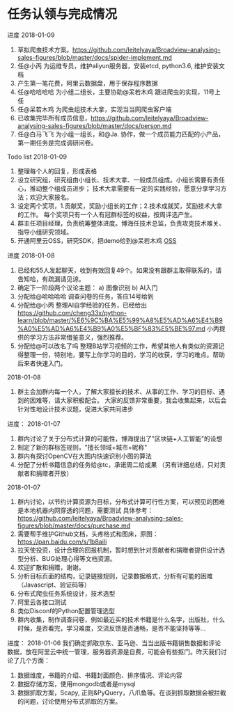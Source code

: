 # 任务认领与完成情况

进度
2018-01-09
1) 草拟爬虫技术方案。https://github.com/leitelyaya/Broadview-analysing-sales-figures/blob/master/docs/spider-implement.md
2) 任@小丙 为运维专员，维护aliyun服务器，安装etcd, python3.6, 维护安装文档
3) 产生第一笔花费，阿里云数据盘，用于保存程序数据
4) 任@哈哈哈哈 为小组二组长，主要协助@呆若木鸡 跟进爬虫的实现，11号上任
5) 任@呆若木鸡 为爬虫组技术大拿，实现当当网爬虫客户端
6) 已收集完毕所有成员信息，https://github.com/leitelyaya/Broadview-analysing-sales-figures/blob/master/docs/person.md
7) 任@白马飞飞 为小组一组长，和@Ja. 协作，做一个成员能力匹配的小产品，第一期任务是完成调研问卷。


Todo list
2018-01-09
1) 整理每个人的回复，形成表格
2) 设立研究组，研究组由小组长、技术大拿、一般成员组成。小组长需要有责任心，推动整个组成员进步；
技术大拿需要有一定的实践经验，愿意分享学习方法；欢迎大家报名。
3) 设定两个奖项，1.贡献奖，奖励小组长的工作；2.技术成就奖，奖励技术大拿的工作。
每个奖项只有一个人有冠群标签的权益，按周评选产生。
4) 群主任项目经理，负责统筹整体进度。博海任技术总监，负责攻克技术难关、指导小组研究领域。
5) 开通阿里云OSS，研究SDK，把demo给到@呆若木鸡 [OSS](docs/oss.md)


进度
2018-01-08
1) 已经和55人发起聊天，收到有效回复49个。如果没有跟群主取得联系的，请告知哈，有疏漏请见谅。
2) 确定下一阶段两个议论主题：
a) 图像识别
b) AI入门
3) 分配给@哈哈哈哈 调查问卷的任务，答应14号给到
4) 分配给@小丙 整理AI自学经验的任务，已经给出
https://github.com/cheng33x/python-learn/blob/master/%E6%9C%BA%E5%99%A8%E5%AD%A6%E4%B9%A0%E5%AD%A6%E4%B9%A0%E5%BF%83%E5%BE%97.md
小丙提供的学习方法非常借鉴意义，强烈推荐。
5) 分配给@可以改名了吗 整理B站学习视频的工作，希望其他人有类似的资源记得整理一份，特别地，要写上你学习的目的，学习的收获，学习的难点。帮助后来者快速入门。

2018-01-08
1) 群主会加群内每一个人，了解大家擅长的技术、从事的工作、学习的目标、遇到的困难等，请大家积极配合。
大家的反馈非常重要，我会收集起来，以后会针对性地设计技术议题，促进大家共同进步

进度：
2018-01-07
1) 群内讨论了关于分布式计算的可能性，博海提出了"区块链+人工智能"的设想
2) 制定了新的群标签规则，"擅长领域+城市+昵称"
3) 群内有探讨OpenCV在大图内快速识别小图的算法
4) 分配了分析书籍信息的任务给@tc，承诺周二给成果
（另有详细总结，只对贡献者和捐赠者开放）


2018-01-07
1) 群内讨论，以节约计算资源为目标，分布式计算可行性方案，可以预见的困难是本地机器内网穿透的问题，需要测试
具体参考：https://github.com/leitelyaya/Broadview-analysing-sales-figures/blob/master/docs/purchase.md
2) 需要帮手维护Github文档，头疼格式和图床，原图：https://pan.baidu.com/s/1b8aiIi
3) 拉天使投资，设计合理的回报机制，暂时想到针对贡献者和捐赠者提供设计选型分析、BUG处理心得等文档资源。
4) 欢迎扩散和捐赠，谢谢。
5) 分析目标页面的结构，记录链接规则，记录数据格式，分析有可能的困难（Javascript、验证码等）
6) 分布式爬虫任务系统设计，技术选型
7) 阿里云各接口测试
8) 类似Disconf的Python配置管理选型
9) 群内收集，制作调查问卷，例如最近买的技术书籍是什么名字，出版社，什么时候，是否看完，学习难度，交流反馈是否通畅，是否不能坚持等等...

进度：
2018-01-06
我们确定抓取京东、亚马逊、当当出版书籍销售数据和评论数据，放在阿里云中统一管理，服务器资源是自费，可能会有些抠门。昨天我们讨论了几个方面：
1) 数据维度，书籍的介绍、书籍封面颜色、排序情况、评论内容
2) 数据存储方案，使用mongodb或者是mysql
3) 数据抓取方案，Scapy, 正则&PyQuery，八爪鱼等。在谈到抓取数据会被拦截的问题，讨论使用分布式抓取的方案。